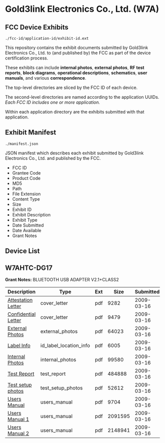 # Gold3link Electronics Co., Ltd. (W7A)
## FCC Device Exhibits

```
./fcc-id/application-id/exhibit-id.ext
```

This repository contains the exhibit documents submitted by Gold3link Electronics Co., Ltd. to (and published by) the FCC as part of the device certification process.

These exhibits can include **internal photos**, **external photos**, **RF test reports**, **block diagrams**, **operational descriptions**, **schematics**, **user manuals**, and various **correspondence**.

The top-level directories are sliced by the FCC ID of each device.

The second-level directories are named according to the application UUIDs. *Each FCC ID includes one or more application.*

Within each application directory are the exhibits submitted with that application. 

## Exhibit Manifest

```
./manifest.json
```

JSON manifest which describes each exhibit submitted by Gold3link Electronics Co., Ltd. and published by the FCC.

- FCC ID
- Grantee Code
- Product Code
- MD5
- Path
- File Extension
- Content Type
- Size
- Exhibit ID
- Exhibit Description
- Exhibit Type
- Date Submitted
- Date Available
- Grant Notes

## Device List
## W7AHTC-DG17
**Grant Notes:** BLUETOOTH USB ADAPTER V2.1+CLASS2

| Description | Type | Ext | Size | Submitted | Available |
| ----------- | ---- | --- | ---- | --------- | --------- |
| [Attestation Letter](W7AHTC-DG17/34b5e6d8d59bce5563a67e3585a5ae3f/1081062.pdf) | cover_letter | pdf | 9282 | 2009-03-16 | 2009-03-16 |
| [Confidential Letter](W7AHTC-DG17/34b5e6d8d59bce5563a67e3585a5ae3f/1081063.pdf) | cover_letter | pdf | 9479 | 2009-03-16 | 2009-03-16 |
| [External Photos](W7AHTC-DG17/34b5e6d8d59bce5563a67e3585a5ae3f/1081064.pdf) | external_photos | pdf | 64023 | 2009-03-16 | 2009-03-16 |
| [Label Info](W7AHTC-DG17/34b5e6d8d59bce5563a67e3585a5ae3f/1081065.pdf) | id_label_location_info | pdf | 6005 | 2009-03-16 | 2009-03-16 |
| [Internal Photos](W7AHTC-DG17/34b5e6d8d59bce5563a67e3585a5ae3f/1081066.pdf) | internal_photos | pdf | 99580 | 2009-03-16 | 2009-03-16 |
| [Test Report](W7AHTC-DG17/34b5e6d8d59bce5563a67e3585a5ae3f/1081067.pdf) | test_report | pdf | 484888 | 2009-03-16 | 2009-03-16 |
| [Test setup photos](W7AHTC-DG17/34b5e6d8d59bce5563a67e3585a5ae3f/1081068.pdf) | test_setup_photos | pdf | 52612 | 2009-03-16 | 2009-03-16 |
| [Users Manual](W7AHTC-DG17/34b5e6d8d59bce5563a67e3585a5ae3f/1081069.pdf) | users_manual | pdf | 9704 | 2009-03-16 | 2009-03-16 |
| [Users Manual 1](W7AHTC-DG17/34b5e6d8d59bce5563a67e3585a5ae3f/1081070.pdf) | users_manual | pdf | 2091595 | 2009-03-16 | 2009-03-16 |
| [Users Manual 2](W7AHTC-DG17/34b5e6d8d59bce5563a67e3585a5ae3f/1081071.pdf) | users_manual | pdf | 2148941 | 2009-03-16 | 2009-03-16 |
